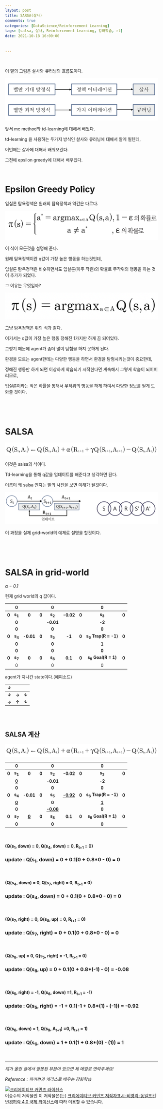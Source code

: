 ```yaml
---
layout: post
title: SARSA(살사)
comments: true
categories: [DataScience/Reinforcement Learning]
tags: [salsa, 살사, Reinforcement Learning, 강화학습, rl]
date: 2021-10-18 16:00:00


---
```


<br/>

이 밑의 그림은 살사와 큐러닝의 흐름도이다.

![2021-10-18-rlpost9-01.png](https://github.com/aLVINlEE9/aLVINlEE9.github.io/blob/master/assets/img/DS-Reinforcement%20Learning/2021-10-18-rlpost9-01.png?raw=true)

앞서 mc method와 td-learning에 대해서 배웠다.

td-learning 을 사용하는 두가지 방식인 살사와 큐러닝에 대해서 알게 될텐데,

이번에는 살사에 대해서 배워보겠다.

그전에 epsilon greedy에 대해서 배우겠다.



<br/>



# Epsilon Greedy Policy

입실론 탐욕정책은 원래의 탐욕정책과 약간은 다르다.

![2021-10-18-rlpost9-03.png](https://github.com/aLVINlEE9/aLVINlEE9.github.io/blob/master/assets/img/DS-Reinforcement%20Learning/2021-10-18-rlpost9-03.png?raw=true)

이 식이 모든것을 설명해 준다.

원래 탐욕정책이란 q값이 가장 높은 행동을 하는것인데,

입실론 탐욕정책은 비슷하면서도 입실론(아주 작은)의 확률로 무작위의 행동을 하는 것이 추가가 되었다.

그 이유는 무엇일까?

![2021-10-18-rlpost9-02.png](https://github.com/aLVINlEE9/aLVINlEE9.github.io/blob/master/assets/img/DS-Reinforcement%20Learning/2021-10-18-rlpost9-02.png?raw=true)

그냥 탐욕정책은 위의 식과 같다.

여기서는 q값이 가장 높은 행동 정해진 1가지만 하게 끔 되어있다.

그렇기 때문에 agent가 좀더 많이 탐험을 하지 못하게 된다.

환경을 모르는 agent한테는 다양한 행동을 하면서 환경을 탐험시키는것이 중요한데,

정해진 행동만 하게 되면 이상하게 학습되기 시작한다면 계속해서 그렇게 학습이 되어버리므로,

입실론이라는 작은 확률을 통해서 무작위의 행동을 하게 하여서 다양한 정보를 얻게 도와줄 것이다.

<br/>

<br/>

<br/>

# SALSA

![2021-10-18-rlpost9-04.png](https://github.com/aLVINlEE9/aLVINlEE9.github.io/blob/master/assets/img/DS-Reinforcement%20Learning/2021-10-18-rlpost9-04.png?raw=true)

이것은 salsa의 식이다.

Td-learning을 통해 q값을 업데이트를 해준다고 생각하면 된다.

이름이 왜 salsa 인지는 밑의 사진을 보면 이해가 될것이다.

![2021-10-18-rlpost9-05.png](https://github.com/aLVINlEE9/aLVINlEE9.github.io/blob/master/assets/img/DS-Reinforcement%20Learning/2021-10-18-rlpost9-05.png?raw=true)

이 과정을 실제 grid-world의 예제로 설명을 할것이다.

<br/>

<br/>

<br/>

# SALSA in grid-world

*α = 0.1*

현재 grid world의 q 값이다.

|       |         0         |           |       |         0         |           |       |               0                |       |
| :---: | :---------------: | :-------: | :---: | :---------------: | :-------: | :---: | :----------------------------: | :---: |
| **0** | **s<sub>1</sub>** |   **0**   | **0** | **s<sub>2</sub>** | **-0.02** | **0** |       **s<sub>3</sub>**        | **0** |
|       |       **0**       |           |       |     **-0.01**     |           |       |             **-2**             |       |
|       |       **0**       |           |       |       **0**       |           |       |             **0**              |       |
| **0** | **s<sub>4</sub>** | **-0.01** | **0** | **s<sub>5</sub>** |  **-1**   | **0** | **s<sub>6</sub> Trap(R = -1)** | **0** |
|       |       **0**       |           |       |       **0**       |           |       |             **1**              |       |
|       |       **0**       |           |       |       **0**       |           |       |             **0**              |       |
| **0** | **s<sub>7</sub>** |   **0**   | **0** | **s<sub>8</sub>** |  **0.1**  | **0** | **s<sub>9</sub>  Goal(R = 1)** | **0** |
|       |         0         |           |       |         0         |           |       |               0                |       |

agent가 지나간 state이다.(에피소드)

|   ↓   |       |       |
| :---: | :---: | :---: |
| **↓** | **→** | **↓** |
| **→** | **↑** | **↓** |

<br/>

<br/>

## SALSA 계산

![2021-10-18-rlpost9-04.png](https://github.com/aLVINlEE9/aLVINlEE9.github.io/blob/master/assets/img/DS-Reinforcement%20Learning/2021-10-18-rlpost9-04.png?raw=true)

|       |         0         |              |       |         0         |                  |       |               0                |       |
| :---: | :---------------: | :----------: | :---: | :---------------: | :--------------: | :---: | :----------------------------: | :---: |
| **0** | **s<sub>1</sub>** |    **0**     | **0** | **s<sub>2</sub>** |    **-0.02**     | **0** |       **s<sub>3</sub>**        | **0** |
|       |   **<u>0</u>**    |              |       |     **-0.01**     |                  |       |             **-2**             |       |
|       |       **0**       |              |       |       **0**       |                  |       |             **0**              |       |
| **0** | **s<sub>4</sub>** |  **-0.01**   | **0** | **s<sub>5</sub>** | **<u>-0.92</u>** | **0** | **s<sub>6</sub> Trap(R = -1)** | **0** |
|       |   **<u>0</u>**    |              |       |       **0**       |                  |       |          **<u>1</u>**          |       |
|       |       **0**       |              |       | **<u>-0.08</u>**  |                  |       |             **0**              |       |
| **0** | **s<sub>7</sub>** | **<u>0</u>** | **0** | **s<sub>8</sub>** |     **0.1**      | **0** | **s<sub>9</sub>  Goal(R = 1)** | **0** |
|       |       **0**       |              |       |       **0**       |                  |       |             **0**              |       |

<br/>

#### (Q(s<sub>1</sub>, down) = 0, Q(s<sub>4</sub>, down) = 0, R<sub>t+1</sub> = 0)

### update : Q(s<sub>1</sub>, down) = 0 + 0.1(0 + 0.8*0 - 0) = 0

<br/>

#### (Q(s<sub>4</sub>, down) = 0, Q(s<sub>7</sub>, right) = 0, R<sub>t+1</sub> = 0)

### update : Q(s<sub>4</sub>, down) = 0 + 0.1(0 + 0.8*0 - 0) = 0

<br/>

#### (Q(s<sub>7</sub>, right) = 0, Q(s<sub>8</sub>, up) = 0, R<sub>t+1</sub> = 0)

### update : Q(s<sub>7</sub>, right) = 0 + 0.1(0 + 0.8*0 - 0) = 0

<br/>

#### (Q(s<sub>8</sub>, up) = 0, Q(s<sub>5</sub>, right) = -1, R<sub>t+1</sub> = 0)

### update : Q(s<sub>8</sub>, up) = 0 + 0.1(0 + 0.8*(-1) - 0) = -0.08

<br/>

#### (Q(s<sub>5</sub>, right) = -1, Q(s<sub>6</sub>, down) =1, R<sub>t+1</sub> = -1)

### update : Q(s<sub>5</sub>, right) = -1 + 0.1(-1 + 0.8*(1) - (-1)) = -0.92

<br/>

#### (Q(s<sub>6</sub>, down) = 1, Q(s<sub>9</sub>, A<sub>t+1</sub>) =0, R<sub>t+1</sub> = 1)

### update : Q(s<sub>6</sub>, down) = 1 + 0.1(1 + 0.8*(0) - (1)) = 1

<br/>

------

*제가 올린 글에서 잘못된 부분이 있으면 제 메일로 연락주세요!*

*Reference : 파이썬과 케라스로 배우는 강화학습*

<a rel="license" href="http://creativecommons.org/licenses/by-nc-sa/4.0/"><img alt="크리에이티브 커먼즈 라이선스" style="border-width:0" src="https://i.creativecommons.org/l/by-nc-sa/4.0/88x31.png" /></a><br /><span xmlns:cc="http://creativecommons.org/ns#" property="cc:attributionName">이승수</span>의 저작물인 이 저작물은(는) <a rel="license" href="http://creativecommons.org/licenses/by-nc-sa/4.0/">크리에이티브 커먼즈 저작자표시-비영리-동일조건변경허락 4.0 국제 라이선스</a>에 따라 이용할 수 있습니다.